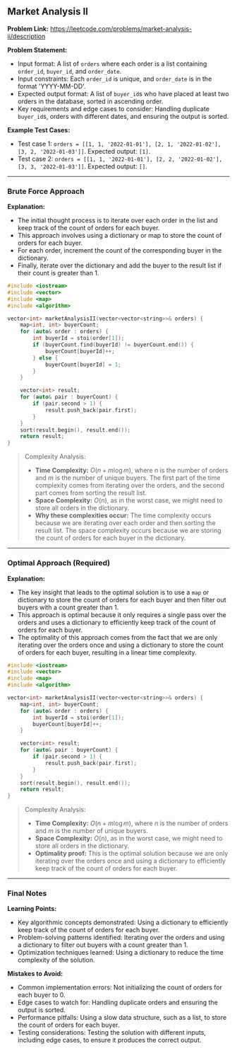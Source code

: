 ## Market Analysis II
**Problem Link:** https://leetcode.com/problems/market-analysis-ii/description

**Problem Statement:**
- Input format: A list of `orders` where each order is a list containing `order_id`, `buyer_id`, and `order_date`.
- Input constraints: Each `order_id` is unique, and `order_date` is in the format 'YYYY-MM-DD'.
- Expected output format: A list of `buyer_id`s who have placed at least two orders in the database, sorted in ascending order.
- Key requirements and edge cases to consider: Handling duplicate `buyer_id`s, orders with different dates, and ensuring the output is sorted.

**Example Test Cases:**
- Test case 1: `orders = [[1, 1, '2022-01-01'], [2, 1, '2022-01-02'], [3, 2, '2022-01-03']]`. Expected output: `[1]`.
- Test case 2: `orders = [[1, 1, '2022-01-01'], [2, 2, '2022-01-02'], [3, 3, '2022-01-03']]`. Expected output: `[]`.

---

### Brute Force Approach
**Explanation:**
- The initial thought process is to iterate over each order in the list and keep track of the count of orders for each buyer.
- This approach involves using a dictionary or map to store the count of orders for each buyer.
- For each order, increment the count of the corresponding buyer in the dictionary.
- Finally, iterate over the dictionary and add the buyer to the result list if their count is greater than 1.

```cpp
#include <iostream>
#include <vector>
#include <map>
#include <algorithm>

vector<int> marketAnalysisII(vector<vector<string>>& orders) {
    map<int, int> buyerCount;
    for (auto& order : orders) {
        int buyerId = stoi(order[1]);
        if (buyerCount.find(buyerId) != buyerCount.end()) {
            buyerCount[buyerId]++;
        } else {
            buyerCount[buyerId] = 1;
        }
    }

    vector<int> result;
    for (auto& pair : buyerCount) {
        if (pair.second > 1) {
            result.push_back(pair.first);
        }
    }
    sort(result.begin(), result.end());
    return result;
}
```

> Complexity Analysis:
> - **Time Complexity:** $O(n + m \log m)$, where $n$ is the number of orders and $m$ is the number of unique buyers. The first part of the time complexity comes from iterating over the orders, and the second part comes from sorting the result list.
> - **Space Complexity:** $O(n)$, as in the worst case, we might need to store all orders in the dictionary.
> - **Why these complexities occur:** The time complexity occurs because we are iterating over each order and then sorting the result list. The space complexity occurs because we are storing the count of orders for each buyer in the dictionary.

---

### Optimal Approach (Required)
**Explanation:**
- The key insight that leads to the optimal solution is to use a `map` or dictionary to store the count of orders for each buyer and then filter out buyers with a count greater than 1.
- This approach is optimal because it only requires a single pass over the orders and uses a dictionary to efficiently keep track of the count of orders for each buyer.
- The optimality of this approach comes from the fact that we are only iterating over the orders once and using a dictionary to store the count of orders for each buyer, resulting in a linear time complexity.

```cpp
#include <iostream>
#include <vector>
#include <map>
#include <algorithm>

vector<int> marketAnalysisII(vector<vector<string>>& orders) {
    map<int, int> buyerCount;
    for (auto& order : orders) {
        int buyerId = stoi(order[1]);
        buyerCount[buyerId]++;
    }

    vector<int> result;
    for (auto& pair : buyerCount) {
        if (pair.second > 1) {
            result.push_back(pair.first);
        }
    }
    sort(result.begin(), result.end());
    return result;
}
```

> Complexity Analysis:
> - **Time Complexity:** $O(n + m \log m)$, where $n$ is the number of orders and $m$ is the number of unique buyers.
> - **Space Complexity:** $O(n)$, as in the worst case, we might need to store all orders in the dictionary.
> - **Optimality proof:** This is the optimal solution because we are only iterating over the orders once and using a dictionary to efficiently keep track of the count of orders for each buyer.

---

### Final Notes

**Learning Points:**
- Key algorithmic concepts demonstrated: Using a dictionary to efficiently keep track of the count of orders for each buyer.
- Problem-solving patterns identified: Iterating over the orders and using a dictionary to filter out buyers with a count greater than 1.
- Optimization techniques learned: Using a dictionary to reduce the time complexity of the solution.

**Mistakes to Avoid:**
- Common implementation errors: Not initializing the count of orders for each buyer to 0.
- Edge cases to watch for: Handling duplicate orders and ensuring the output is sorted.
- Performance pitfalls: Using a slow data structure, such as a list, to store the count of orders for each buyer.
- Testing considerations: Testing the solution with different inputs, including edge cases, to ensure it produces the correct output.
